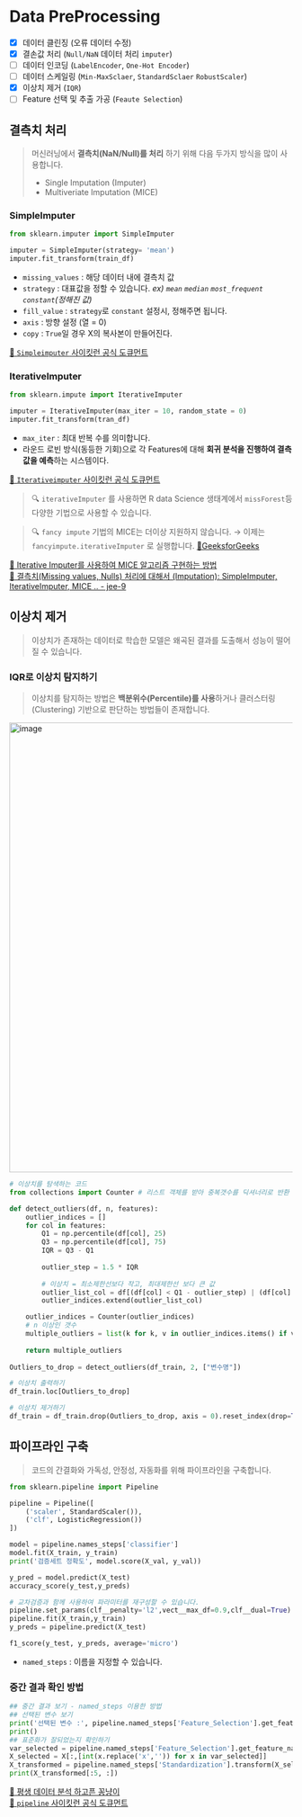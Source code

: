 # Data PreProcessing

- [x] 데이터 클린징 (오류 데이터 수정)
- [x] 결손값 처리 (`Null/NaN` 데이터 처리 `imputer`)
- [ ] 데이터 인코딩 (`LabelEncoder`, `One-Hot Encoder`)
- [ ] 데이터 스케일링 (`Min-MaxSclaer`, `StandardSclaer` `RobustScaler`)
- [x] 이상치 제거 (`IQR`)
- [ ] Feature 선택 및 추출 가공 (`Feaute Selection`)

## 결측치 처리
> 머신러닝에서 **결측치(NaN/Null)를 처리** 하기 위해 다음 두가지 방식을 많이 사용합니다. 
> - Single Imputation (Imputer)
> - Multiveriate Imputation (MICE)

### SimpleImputer

```py
from sklearn.imputer import SimpleImputer

imputer = SimpleImputer(strategy= 'mean')
imputer.fit_transform(train_df)
```
- `missing_values` : 해당 데이터 내에 결측치 값
- `strategy` : 대표값을 정할 수 있습니다. _ex) `mean` `median` `most_frequent` `constant`(정해진 값)_
- `fill_value` : `strategy`로 `constant` 설정시, 정해주면 됩니다. 
- `axis` : 방향 설정 (열 = 0)
- `copy` : `True`일 경우 X의 복사본이 만들어진다.

[🔗 `Simpleimputer` 사이킷런 공식 도큐먼트](https://scikit-learn.org/stable/modules/generated/sklearn.impute.SimpleImputer.html)

### IterativeImputer
```py
from sklearn.impute import IterativeImputer

imputer = IterativeImputer(max_iter = 10, random_state = 0)
imputer.fit_transform(tran_df)
```
- `max_iter` : 최대 반복 수를 의미합니다.
- 라운드 로빈 방식(동등한 기회)으로 각 Features에 대해 **회귀 분석을 진행하여 결측값을 예측**하는 시스템이다.

[🔗 `Iterativeimputer` 사이킷런 공식 도큐먼트](https://scikit-learn.org/stable/modules/generated/sklearn.impute.IterativeImputer.html#sklearn.impute.IterativeImputer)

> 🔍 `iterativeImputer` 를 사용하면 R data Science 생태계에서 `missForest`등 다양한 기법으로 사용할 수 있습니다.

> 🔍 `fancy impute` 기법의 MICE는 더이상 지원하지 않습니다. → 이제는 `fancyimpute.iterativeImputer` 로 실행합니다. [🔗GeeksforGeeks](https://stackoverflow.com/questions/54059964/can-not-use-mice-from-fancyimputer-python)

[🔗 Iterative Imputer를 사용하여 MICE 알고리즘 구현하는 방법 ](https://www.numpyninja.com/post/how-to-implement-mice-algorithm-using-iterative-imputer-to-handle-missing-values)<br>
[🔗 결측치(Missing values, Nulls) 처리에 대해서 (Imputation): SimpleImputer, IterativeImputer, MICE .. - jee-9](https://velog.io/@jee-9/결측치Nulls-처리에-대해서-Imputation-Single-MICE)

## 이상치 제거
> 이상치가 존재하는 데이터로 학습한 모델은 왜곡된 결과를 도출해서 성능이 떨어질 수 있습니다.
### IQR로 이상치 탐지하기
> 이상치를 탐지하는 방법은 **백분위수(Percentile)를 사용**하거나 클러스터링(Clustering) 기반으로 판단하는 방법들이 존재합니다.

<img width="800" alt="image" src="https://user-images.githubusercontent.com/55238671/210555232-8e0a8c03-e181-4570-98fa-b33356a02073.png">


```py
# 이상치를 탐색하는 코드
from collections import Counter # 리스트 객체를 받아 중복갯수를 딕셔너리로 반환

def detect_outliers(df, n, features):
    outlier_indices = []
    for col in features:
        Q1 = np.percentile(df[col], 25)
        Q3 = np.percentile(df[col], 75)
        IQR = Q3 - Q1
        
        outlier_step = 1.5 * IQR
        
        # 이상치 = 최소제한선보다 작고, 최대제한선 보다 큰 값
        outlier_list_col = df[(df[col] < Q1 - outlier_step) | (df[col] > Q3 + outlier_step)].index
        outlier_indices.extend(outlier_list_col)

    outlier_indices = Counter(outlier_indices)
    # n 이상인 갯수
    multiple_outliers = list(k for k, v in outlier_indices.items() if v > n)
        
    return multiple_outliers
        
Outliers_to_drop = detect_outliers(df_train, 2, ["변수명"])

# 이상치 출력하기
df_train.loc[Outliers_to_drop]

# 이상치 제거하기
df_train = df_train.drop(Outliers_to_drop, axis = 0).reset_index(drop=True)
```

## 파이프라인 구축

> 코드의 간결화와 가독성, 안정성, 자동화를 위해 파이프라인을 구축합니다.

```py
from sklearn.pipeline import Pipeline

pipeline = Pipeline([
    ('scaler', StandardScaler()),
    ('clf', LogisticRegression())
])

model = pipeline.names_steps['classifier']
model.fit(X_train, y_train)
print('검증세트 정확도', model.score(X_val, y_val))

y_pred = model.predict(X_test)
accuracy_score(y_test,y_preds)

# 교차검증과 함께 사용하여 파라미터를 재구성할 수 있습니다.
pipeline.set_params(clf__penalty='l2',vect__max_df=0.9,clf__dual=True)
pipeline.fit(X_train,y_train)
y_preds = pipeline.predict(X_test)

f1_score(y_test, y_preds, average='micro')
```
- `named_steps` : 이름을 지정할 수 있습니다.

### 중간 결과 확인 방법
```py
## 중간 결과 보기 - named_steps 이용한 방법
## 선택된 변수 보기
print('선택된 변수 :', pipeline.named_steps['Feature_Selection'].get_feature_names_out())
print()
## 표준화가 잘되었는지 확인하기
var_selected = pipeline.named_steps['Feature_Selection'].get_feature_names_out()
X_selected = X[:,[int(x.replace('x','')) for x in var_selected]]
X_transformed = pipeline.named_steps['Standardization'].transform(X_selected)
print(X_transformed[:5, :])
```
[🔗 평생 데이터 분석 하고픈 꽁냥이](https://zephyrus1111.tistory.com/254)<br>
[🔗 `pipeline` 사이킷런 공식 도큐먼트 ](https://scikit-learn.org/stable/modules/generated/sklearn.pipeline.Pipeline.html#sklearn.pipeline.Pipeline)

